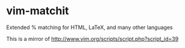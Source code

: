 # vim-matchit

Extended % matching for HTML, LaTeX, and many other languages

This is a mirror of http://www.vim.org/scripts/script.php?script_id=39
